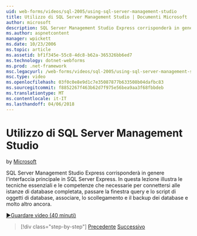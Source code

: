 ```yaml
---
uid: web-forms/videos/sql-2005/using-sql-server-management-studio
title: Utilizzo di SQL Server Management Studio | Documenti Microsoft
author: microsoft
description: SQL Server Management Studio Express corrisponderà in genere l'interfaccia principale in SQL Server Express. In questa lezione vengono illustrate le tecniche essenziali ski...
ms.author: aspnetcontent
manager: wpickett
ms.date: 10/23/2006
ms.topic: article
ms.assetid: bf1f345e-55c8-4dc8-b62a-365326bb6ed7
ms.technology: dotnet-webforms
ms.prod: .net-framework
msc.legacyurl: /web-forms/videos/sql-2005/using-sql-server-management-studio
msc.type: video
ms.openlocfilehash: 03f0c0e8e9d1c7e35087877b633508b04dafbc83
ms.sourcegitcommit: f8852267f463b62d7f975e56bea9aa3f68fbbdeb
ms.translationtype: MT
ms.contentlocale: it-IT
ms.lasthandoff: 04/06/2018
---
```

<a name="using-sql-server-management-studio"></a>Utilizzo di SQL Server Management Studio
====================
by [Microsoft](https://github.com/microsoft)

SQL Server Management Studio Express corrisponderà in genere l'interfaccia principale in SQL Server Express. In questa lezione illustra le tecniche essenziali e le competenze che necessarie per connettersi alle istanze di database completata, passare la finestra query e lo script di oggetti di database, associare, lo scollegamento e il backup dei database e molto altro ancora.

[&#9654;Guardare video (40 minuti)](https://channel9.msdn.com/Blogs/ASP-NET-Site-Videos/using-sql-server-management-studio)

> [!div class="step-by-step"]
> [Precedente](connecting-your-web-application-to-sql-server-2005-express-edition.md)
> [Successivo](getting-started-with-reporting-services.md)
